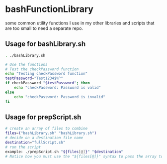 # bashFunctionLibrary
some common utility functions I use in my other libraries and scripts that are too small to need a separate repo.

## Usage for bashLibrary.sh
```bash
. ./bashLibrary.sh

# Use the functions
# Test the checkPassword function
echo "Testing checkPassword function"
testPassword="Test1234$%^"
if checkPassword "$testPassword"; then
    echo "checkPassword: Password is valid"
else
    echo "checkPassword: Password is invalid"
fi

```

## Usage for prepScript.sh
```bash
# create an array of files to combine
files=("bashLibrary.sh" "bashLibrary.sh")
# decide on a destination file name
destination="fullScript.sh"
# run the script
example: ./prepScript.sh "${files[@]}" "$destination"
# Notice how you must use the "${files[@]}" syntax to pass the array to the script
```
